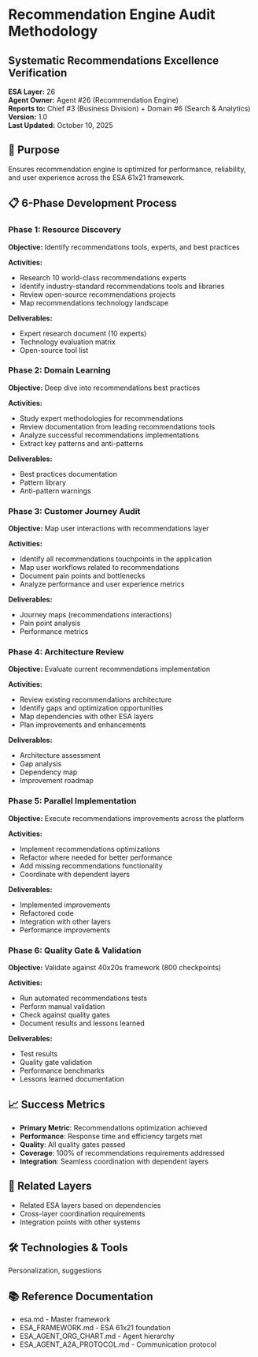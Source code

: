 # Recommendation Engine Audit Methodology
## Systematic Recommendations Excellence Verification

**ESA Layer:** 26  
**Agent Owner:** Agent #26 (Recommendation Engine)  
**Reports to:** Chief #3 (Business Division) + Domain #6 (Search & Analytics)  
**Version:** 1.0  
**Last Updated:** October 10, 2025

## 🎯 Purpose
Ensures recommendation engine is optimized for performance, reliability, and user experience across the ESA 61x21 framework.

## 📋 6-Phase Development Process

### Phase 1: Resource Discovery
**Objective:** Identify recommendations tools, experts, and best practices

**Activities:**
- Research 10 world-class recommendations experts
- Identify industry-standard recommendations tools and libraries
- Review open-source recommendations projects
- Map recommendations technology landscape

**Deliverables:**
- Expert research document (10 experts)
- Technology evaluation matrix
- Open-source tool list

### Phase 2: Domain Learning
**Objective:** Deep dive into recommendations best practices

**Activities:**
- Study expert methodologies for recommendations
- Review documentation from leading recommendations tools
- Analyze successful recommendations implementations
- Extract key patterns and anti-patterns

**Deliverables:**
- Best practices documentation
- Pattern library
- Anti-pattern warnings

### Phase 3: Customer Journey Audit
**Objective:** Map user interactions with recommendations layer

**Activities:**
- Identify all recommendations touchpoints in the application
- Map user workflows related to recommendations
- Document pain points and bottlenecks
- Analyze performance and user experience metrics

**Deliverables:**
- Journey maps (recommendations interactions)
- Pain point analysis
- Performance metrics

### Phase 4: Architecture Review
**Objective:** Evaluate current recommendations implementation

**Activities:**
- Review existing recommendations architecture
- Identify gaps and optimization opportunities
- Map dependencies with other ESA layers
- Plan improvements and enhancements

**Deliverables:**
- Architecture assessment
- Gap analysis
- Dependency map
- Improvement roadmap

### Phase 5: Parallel Implementation
**Objective:** Execute recommendations improvements across the platform

**Activities:**
- Implement recommendations optimizations
- Refactor where needed for better performance
- Add missing recommendations functionality
- Coordinate with dependent layers

**Deliverables:**
- Implemented improvements
- Refactored code
- Integration with other layers
- Performance improvements

### Phase 6: Quality Gate & Validation
**Objective:** Validate against 40x20s framework (800 checkpoints)

**Activities:**
- Run automated recommendations tests
- Perform manual validation
- Check against quality gates
- Document results and lessons learned

**Deliverables:**
- Test results
- Quality gate validation
- Performance benchmarks
- Lessons learned documentation

## 📈 Success Metrics
- **Primary Metric**: Recommendations optimization achieved
- **Performance**: Response time and efficiency targets met
- **Quality**: All quality gates passed
- **Coverage**: 100% of recommendations requirements addressed
- **Integration**: Seamless coordination with dependent layers

## 🔗 Related Layers
- Related ESA layers based on dependencies
- Cross-layer coordination requirements
- Integration points with other systems

## 🛠️ Technologies & Tools
Personalization, suggestions

## 📚 Reference Documentation
- esa.md - Master framework
- ESA_FRAMEWORK.md - ESA 61x21 foundation
- ESA_AGENT_ORG_CHART.md - Agent hierarchy
- ESA_AGENT_A2A_PROTOCOL.md - Communication protocol
